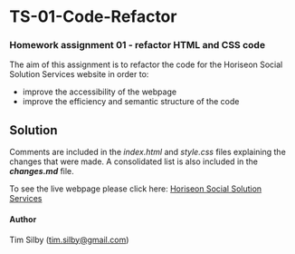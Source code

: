 # TS-01-Code-Refactor
### Homework assignment 01 - refactor HTML and CSS code

The aim of this assignment is to refactor the code for the Horiseon Social Solution Services website in order to:
* improve the accessibility of the webpage
* improve the efficiency and semantic structure of the code

## Solution
Comments are included in the *index.html* and *style.css* files explaining the changes that were made. A consolidated list is also included in the **_changes.md_** file.

To see the live webpage please click here: [Horiseon Social Solution Services](https://timsilby.github.io/TS-01-Code-Refactor/)

#### Author
Tim Silby (tim.silby@gmail.com)
